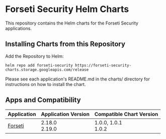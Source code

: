 # Forseti Security Helm Charts

This repository contains the Helm charts for the Forseti Security applications.

## Installing Charts from this Repository

Add the Repository to Helm:

    helm repo add forseti-security https://forseti-security-charts.storage.googleapis.com/release

Please see each application's README.md in the charts/ directory for instructions on how to install the chart.

## Apps and Compatibility

| Application                          | Application Version | Compatible Chart Version |
| -----------------                    | ------------------  | ---------------          |
| [Forseti](./charts/forseti-security) | 2.18.0<br />2.19.0  | 1.0.0, 1.0.1 <br />1.0.2 |

